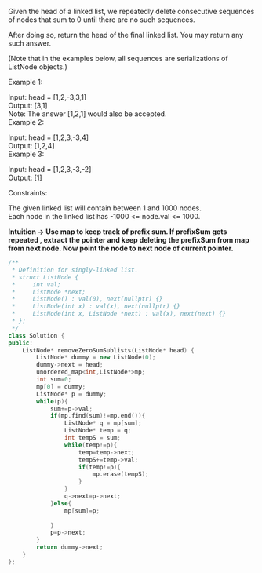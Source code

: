 Given the head of a linked list, we repeatedly delete consecutive sequences of nodes that sum to 0 until there are no such sequences.

After doing so, return the head of the final linked list.  You may return any such answer.<br>

(Note that in the examples below, all sequences are serializations of ListNode objects.)<br>

Example 1:<br>

Input: head = [1,2,-3,3,1]<br>
Output: [3,1]<br>
Note: The answer [1,2,1] would also be accepted.<br>
Example 2:<br>

Input: head = [1,2,3,-3,4]<br>
Output: [1,2,4]<br>
Example 3:<br>

Input: head = [1,2,3,-3,-2]<br>
Output: [1]<br>
 

Constraints:<br>

The given linked list will contain between 1 and 1000 nodes.<br>
Each node in the linked list has -1000 <= node.val <= 1000.<br>

__Intuition -> Use map to keep track of prefix sum. If prefixSum gets repeated , extract the pointer and keep deleting the prefixSum from map from next node. Now point the node to next node of current pointer.__

```C++
/**
 * Definition for singly-linked list.
 * struct ListNode {
 *     int val;
 *     ListNode *next;
 *     ListNode() : val(0), next(nullptr) {}
 *     ListNode(int x) : val(x), next(nullptr) {}
 *     ListNode(int x, ListNode *next) : val(x), next(next) {}
 * };
 */
class Solution {
public:
    ListNode* removeZeroSumSublists(ListNode* head) {
        ListNode* dummy = new ListNode(0);
        dummy->next = head;
        unordered_map<int,ListNode*>mp;
        int sum=0;
        mp[0] = dummy;
        ListNode* p = dummy;
        while(p){
            sum+=p->val;
            if(mp.find(sum)!=mp.end()){
                ListNode* q = mp[sum];
                ListNode* temp = q;
                int tempS = sum;
                while(temp!=p){
                    temp=temp->next;
                    tempS+=temp->val;
                    if(temp!=p){
                        mp.erase(tempS);
                    }
                }
                q->next=p->next;
            }else{
                mp[sum]=p;
                
            }
            p=p->next;
        }
        return dummy->next;
    }
};
```
